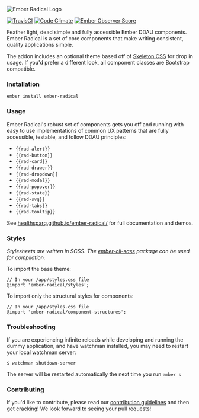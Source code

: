 ![Ember Radical Logo](https://github.com/healthsparq/ember-radical/blob/master/logo.jpg)

[![TravisCI](https://travis-ci.org/healthsparq/ember-radical.svg?branch=master)](https://travis-ci.org/healthsparq/ember-radical) [![Code Climate](https://codeclimate.com/github/healthsparq/ember-radical/badges/gpa.svg)](https://codeclimate.com/github/healthsparq/ember-radical) [![Ember Observer Score](https://emberobserver.com/badges/ember-radical.svg)](https://emberobserver.com/addons/ember-radical)

Feather light, dead simple and fully accessible Ember DDAU components. Ember
Radical is a set of core components that make writing consistent, quality
applications simple.

The addon includes an optional theme based off of [Skeleton CSS](http://getskeleton.com/)
for drop in usage. If you'd prefer a different look, all component classes are
Bootstrap compatible.

### Installation

```
ember install ember-radical
```

### Usage

Ember Radical's robust set of components gets you off and running with easy to use implementations of common UX patterns that are fully accessible, testable, and follow DDAU principles:

- `{{rad-alert}}`
- `{{rad-button}}`
- `{{rad-card}}`
- `{{rad-drawer}}`
- `{{rad-dropdown}}`
- `{{rad-modal}}`
- `{{rad-popover}}`
- `{{rad-state}}`
- `{{rad-svg}}`
- `{{rad-tabs}}`
- `{{rad-tooltip}}`

See [healthsparq.github.io/ember-radical/](https://healthsparq.github.io/ember-radical/) for full documentation and demos.

### Styles
_Stylesheets are written in SCSS. The [ember-cli-sass](https://github.com/aexmachina/ember-cli-sass)
package can be used for compilation._


To import the base theme:
```
// In your /app/styles.css file
@import 'ember-radical/styles';
```

To import only the structural styles for components:
```
// In your /app/styles.css file
@import 'ember-radical/component-structures';
```

### Troubleshooting

If you are experiencing infinite reloads while developing and running the dummy application, and have watchman installed, you may need to restart your local watchman server:

```
$ watchman shutdown-server
```

The server will be restarted automatically the next time you run `ember s`

### Contributing

If you'd like to contribute, please read our [contribution guidelines](./.github/CONTRIBUTING.md) and then get cracking! We look forward to seeing your pull requests!
